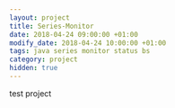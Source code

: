 ```yaml
---
layout: project
title: Series-Monitor
date: 2018-04-24 09:00:00 +01:00
modify_date: 2018-04-24 10:00:00 +01:00
tags: java series monitor status bs
category: project
hidden: true
---
```


test project